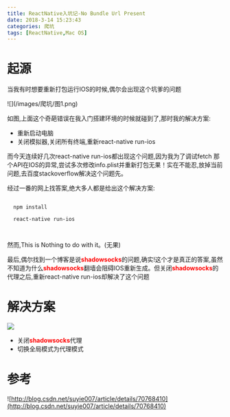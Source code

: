 ```yaml
---
title: ReactNative入坑记-No Bundle Url Present
date: 2018-3-14 15:23:43
categories: 爬坑
tags: [ReactNative,Mac OS]
---
```


# 起源
  当我有时想要重新打包运行IOS的时候,偶尔会出现这个坑爹的问题
  <!-- more -->
  <p>![](/images/爬坑/图1.png)
  <p>如图,上面这个奇葩错误在我入门搭建环境的时候就碰到了,那时我的解决方案:
  
  * 重新启动电脑 
  * 关闭模拟器,关闭所有终端,重新react-native run-ios
  
<p>而今天连续好几次react-native run-ios都出现这个问题,因为我为了调试fetch 那个API在IOS的异常,尝试多次修改info.plist并重新打包无果！实在不能忍,放掉当前问题,去百度stackoverflow解决这个问题先。
  <p>经过一番的网上找答案,绝大多人都是给出这个解决方案:
  
  ```
  
  	npm install
  	
  	react-native run-ios
  	
  	
  ```
  <p>然而,This is Nothing to do with it。(无果)
  <p>最后,偶尔找到一个博客是说<b><font color='red'>shadowsocks</font></b>的问题,确实!这个才是真正的答案,虽然不知道为什么<b><font color='red'>shadowsocks</font></b>翻墙会阻碍IOS重新生成。但关闭<b><font color='red'>shadowsocks</font></b>的代理之后,重新react-native run-ios却解决了这个问题
  
# 解决方案
  ![](/images/爬坑/图2.png)
  
  * 关闭<b><font color='red'>shadowsocks</font></b>代理
  * 切换全局模式为代理模式
  

# 参考
![http://blog.csdn.net/suyie007/article/details/70768410](http://blog.csdn.net/suyie007/article/details/70768410)



